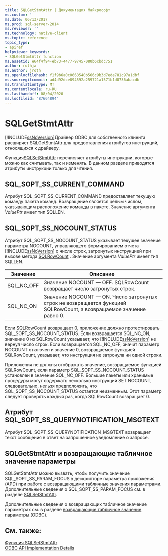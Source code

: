 ```yaml
---
title: SQLGetStmtAttr | Документация Майкрософт
ms.custom: ''
ms.date: 06/13/2017
ms.prod: sql-server-2014
ms.reviewer: ''
ms.technology: native-client
ms.topic: reference
topic_type:
- apiref
helpviewer_keywords:
- SQLGetStmtAttr function
ms.assetid: e64f4f94-eb73-4477-9745-080b6cbdc751
author: rothja
ms.author: jroth
ms.openlocfilehash: f1f9b6a0c0668540b566c9b3d7ede781c97a1dbf
ms.sourcegitcommit: ad4d92dce894592a259721a1571b1d8736abacdb
ms.translationtype: MT
ms.contentlocale: ru-RU
ms.lasthandoff: 08/04/2020
ms.locfileid: "87664894"
---
```

# <a name="sqlgetstmtattr"></a>SQLGetStmtAttr
  [!INCLUDE[ssNoVersion](../../includes/ssnoversion-md.md)]Драйвер ODBC для собственного клиента расширяет SQLGetStmtAttr для предоставления атрибутов инструкций, относящихся к драйверу.  
  
 Функция[SQLSetStmtAttr](sqlsetstmtattr.md) перечисляет атрибуты инструкции, которые можно как считывать, так и изменять. В данном разделе приводятся атрибуты инструкции только для чтения.  
  
## <a name="sql_sopt_ss_current_command"></a>SQL_SOPT_SS_CURRENT_COMMAND  
 Атрибут SQL_SOPT_SS_CURRENT_COMMAND предоставляет текущую команду пакета команд. Возвращение является целым числом, указывающим расположение команды в пакете. Значение аргумента *ValuePtr* имеет тип SQLLEN.  
  
## <a name="sql_sopt_ss_nocount_status"></a>SQL_SOPT_SS_NOCOUNT_STATUS  
 Атрибут SQL_SOPT_SS_NOCOUNT_STATUS указывает текущее значение параметра NOCOUNT, управляющего формированием отчета [!INCLUDE[ssNoVersion](../../includes/ssnoversion-md.md)] о числе строк, затронутых инструкцией при вызове метода [SQLRowCount](sqlrowcount.md) . Значение аргумента *ValuePtr* имеет тип SQLLEN.  
  
|Значение|Описание|  
|-----------|-----------------|  
|SQL_NC_OFF|Значение NOCOUNT — OFF. SQLRowCount возвращает число затронутых строк.|  
|SQL_NC_ON|Значение NOCOUNT — ON. Число затронутых строк не возвращается функцией SQLRowCount, а возвращаемое значение равно 0.|  
  
 Если SQLRowCount возвращает 0, приложение должно протестировать SQL_SOPT_SS_NOCOUNT_STATUS. Если возвращается SQL_NC_ON, значение 0 из SQLRowCount указывает, что [!INCLUDE[ssNoVersion](../../includes/ssnoversion-md.md)] не вернул число строк. Если возвращается SQL_NC_OFF, значит параметр NOCOUNT отключен и значение 0, возвращаемое функцией SQLRowCount, указывает, что инструкция не затронула ни одной строки.  
  
 Приложения не должны отображать значение, возвращаемое функцией SQLRowCount, если параметр SQL_SOPT_SS_NOCOUNT_STATUS установлен в значение SQL_NC_OFF. Большие пакеты или хранимые процедуры могут содержать несколько инструкций SET NOCOUNT, следовательно, нельзя предположить, что SQL_SOPT_SS_NOCOUNT_STATUS остается неизменным. Этот параметр следует проверять каждый раз, когда SQLRowCount возвращает 0.  
  
## <a name="sql_sopt_ss_querynotification_msgtext"></a>Атрибут SQL_SOPT_SS_QUERYNOTIFICATION_MSGTEXT  
 Атрибут SQL_SOPT_SS_QUERYNOTIFICATION_MSGTEXT возвращает текст сообщения в ответ на запрошенное уведомление о запросе.  
  
## <a name="sqlgetstmtattr-and-table-valued-parameters"></a>SQLGetStmtAttr и возвращающие табличное значение параметры  
 SQLGetStmtAttr можно вызвать, чтобы получить значение SQL_SOPT_SS_PARAM_FOCUS в дескрипторе параметра приложения (APD) при работе с возвращающими табличные значения параметрами. Дополнительные сведения о SQL_SOPT_SS_PARAM_FOCUS см. в разделе [SQLSetStmtAttr](sqlsetstmtattr.md).  
  
 Дополнительные сведения о возвращающих табличное значение параметрах см. в разделе [возвращающие табличное значение параметры &#40;ODBC&#41;](../native-client-odbc-table-valued-parameters/table-valued-parameters-odbc.md).  
  
## <a name="see-also"></a>См. также:  
 [Функция SQLSetStmtAttr](https://go.microsoft.com/fwlink/?LinkId=59370)   
 [ODBC API Implementation Details](odbc-api-implementation-details.md)  
  
  
